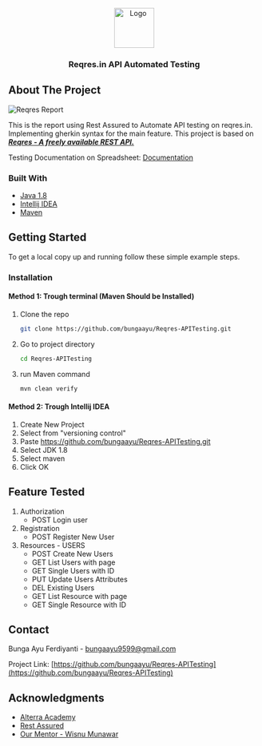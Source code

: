 <!-- Improved compatibility of back to top link: See: https://github.com/othneildrew/Best-README-Template/pull/73 -->
<!-- PROJECT LOGO -->
<br />
<div align="center">
  <a href="https://github.com/bungaayu/Reqres-APITesting">
    <img src="https://avatars0.githubusercontent.com/u/19369327?s=400&v=4" alt="Logo" width="80" height="80">
  </a>

<h3 align="center">Reqres.in API Automated Testing</h3>

</div>

<!-- ABOUT THE PROJECT -->
## About The Project

![Reqres Report](https://user-images.githubusercontent.com/56777574/203685444-5d7c6252-de6e-42cc-8806-e6e12c61d0c9.png)

This is the report using Rest Assured to Automate API testing on reqres.in. Implementing gherkin syntax for the main feature.
This project is based on ***[Reqres - A freely available REST API.](https://reqres.in)***

Testing Documentation on Spreadsheet: [Documentation](https://docs.google.com/spreadsheets/d/1tGaMHlrTy36IBHknMJSJr5UhTKNk6LRatoisD0Ki7a4/edit?usp=sharing)

### Built With

* [Java 1.8](https://www.oracle.com/java/technologies/downloads/)
* [Intellij IDEA]()
* [Maven]()

<!-- GETTING STARTED -->
## Getting Started

To get a local copy up and running follow these simple example steps.

### Installation

#### Method 1: Trough terminal (Maven Should be Installed)

1. Clone the repo
   ```sh
   git clone https://github.com/bungaayu/Reqres-APITesting.git
   ```
3. Go to project directory
   ```sh
   cd Reqres-APITesting
   ```
4. run Maven command
   ```sh
   mvn clean verify
   ```
#### Method 2: Trough Intellij IDEA

1. Create New Project
2. Select from "versioning control"
3. Paste https://github.com/bungaayu/Reqres-APITesting.git
4. Select JDK 1.8
5. Select maven
6. Click OK

<!-- FEATURE TESTED -->
## Feature Tested

1. Authorization
   * POST Login user  
3. Registration
   * POST Register New User 
4. Resources - USERS
   * POST Create New Users
   * GET List Users with page
   * GET Single Users with ID
   * PUT Update Users Attributes
   * DEL Existing Users
   * GET List Resource with page
   * GET Single Resource with ID

<!-- CONTACT -->
## Contact

Bunga Ayu Ferdiyanti - bungaayu9599@gmail.com

Project Link: [https://github.com/bungaayu/Reqres-APITesting](https://github.com/bungaayu/Reqres-APITesting)

<!-- ACKNOWLEDGMENTS -->
## Acknowledgments

* [Alterra Academy](https://academy.alterra.id/)
* [Rest Assured](https://github.com/rest-assured/rest-assured)
* [Our Mentor - Wisnu Munawar](https://github.com/wisnuwm)

<!-- MARKDOWN LINKS & IMAGES -->
<!-- https://www.markdownguide.org/basic-syntax/#reference-style-links -->
[contributors-shield]: https://img.shields.io/github/contributors/AnjarTiyo/RestAssured-Reqres-Automation.svg?style=for-the-badge
[contributors-url]: https://github.com/AnjarTiyo/RestAssured-Reqres-Automation/graphs/contributors
[forks-shield]: https://img.shields.io/github/forks/AnjarTiyo/RestAssured-Reqres-Automation.svg?style=for-the-badge
[forks-url]: https://github.com/AnjarTiyo/RestAssured-Reqres-Automation/network/members
[stars-shield]: https://img.shields.io/github/stars/AnjarTiyo/RestAssured-Reqres-Automation.svg?style=for-the-badge
[stars-url]: https://github.com/AnjarTiyo/RestAssured-Reqres-Automation/stargazers
[issues-shield]: https://img.shields.io/github/issues/AnjarTiyo/RestAssured-Reqres-Automation.svg?style=for-the-badge
[issues-url]: https://github.com/AnjarTiyo/RestAssured-Reqres-Automation/issues
[license-shield]: https://img.shields.io/github/license/AnjarTiyo/RestAssured-Reqres-Automation.svg?style=for-the-badge
[license-url]: https://github.com/AnjarTiyo/RestAssured-Reqres-Automation/blob/main/LICENSE.txt
[linkedin-shield]: https://img.shields.io/badge/-LinkedIn-black.svg?style=for-the-badge&logo=linkedin&colorB=555
[linkedin-url]: https://linkedin.com/in/anjartiyo
[product-screenshot]: src/docs/Screenshot_2022-09-28_14_01_25.png
